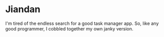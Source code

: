 # Jiandan
I'm tired of the endless search for a good task manager app. So, like any good programmer, I cobbled together my own janky version.
